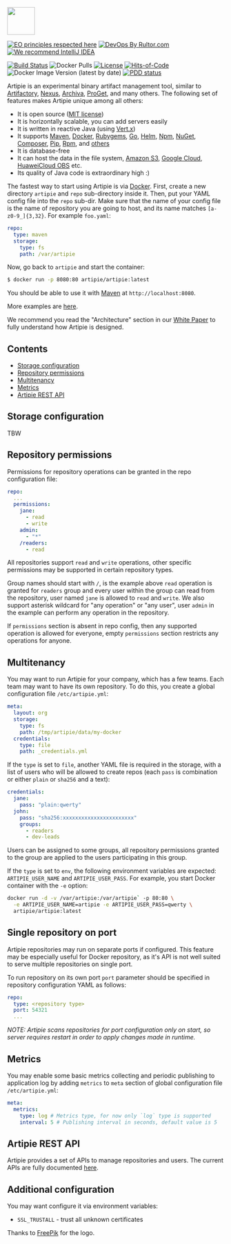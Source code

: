 <img src="https://www.artipie.com/logo.svg" width="64px" height="64px"/>

[![EO principles respected here](https://www.elegantobjects.org/badge.svg)](https://www.elegantobjects.org)
[![DevOps By Rultor.com](http://www.rultor.com/b/artipie/artipie)](http://www.rultor.com/p/artipie/artipie)
[![We recommend IntelliJ IDEA](https://www.elegantobjects.org/intellij-idea.svg)](https://www.jetbrains.com/idea/)

[![Build Status](https://img.shields.io/travis/artipie/artipie/master.svg)](https://travis-ci.org/artipie/artipie)
![Docker Pulls](https://img.shields.io/docker/pulls/artipie/artipie)
[![License](https://img.shields.io/badge/license-MIT-green.svg)](https://github.com/artipie/artipie/blob/master/LICENSE.txt)
[![Hits-of-Code](https://hitsofcode.com/github/artipie/artipie)](https://hitsofcode.com/view/github/artipie/artipie)
![Docker Image Version (latest by date)](https://img.shields.io/docker/v/artipie/artipie?label=DockerHub&sort=date)
[![PDD status](http://www.0pdd.com/svg?name=artipie/artipie)](http://www.0pdd.com/p?name=artipie/artipie)

Artipie is an experimental binary artifact management tool, similar to
[Artifactory](https://jfrog.com/artifactory/),
[Nexus](https://www.sonatype.com/product-nexus-repository),
[Archiva](https://archiva.apache.org/),
[ProGet](https://inedo.com/proget),
and many others.
The following set of features makes Artipie unique among all others:

  * It is open source ([MIT license](https://github.com/artipie/artipie/blob/master/LICENSE.txt))
  * It is horizontally scalable, you can add servers easily
  * It is written in reactive Java (using [Vert.x](https://vertx.io/))
  * It supports
    [Maven](./examples/maven),
    [Docker](./examples/docker),
    [Rubygems](./examples/gem),
    [Go](./examples/go),
    [Helm](./examples/helm),
    [Npm](./examples/npm),
    [NuGet](./examples/nuget),
    [Composer](./examples/php),
    [Pip](./examples/pypi),
    [Rpm](./examples/rpm),
    and [others](./examples)
  * It is database-free
  * It can host the data in the file system,
    [Amazon S3](https://aws.amazon.com/s3/),
    [Google Cloud](https://cloud.google.com/products/storage/),
    [HuaweiCloud OBS](https://www.huaweicloud.com/en-us/product/obs.html) etc.
  * Its quality of Java code is extraordinary high :)

The fastest way to start using Artipie is via
[Docker](https://docs.docker.com/get-docker/). First,
create a new directory `artipie` and `repo` sub-directory inside it. Then, put your
YAML config file into the `repo` sub-dir. Make sure that the name of your config file
is the name of repository you are going to host, and its name matches `[a-z0-9_]{3,32}`.
For example `foo.yaml`:

```yaml
repo:
  type: maven
  storage:
    type: fs
    path: /var/artipie
```

Now, go back to `artipie` and start the container:

```bash
$ docker run -p 8080:80 artipie/artipie:latest
```

You should be able to use it with [Maven](https://maven.apache.org/)
at `http://localhost:8080`.

More examples are [here](./examples).

We recommend you read the "Architecture" section in our
[White Paper](https://github.com/artipie/white-paper) to fully
understand how Artipie is designed.

## Contents

- [Storage configuration](#storage-configuration)
- [Repository permissions](#repository-permissions)
- [Multitenancy](#multitenancy)
- [Metrics](#metrics)
- [Artipie REST API](#artipie-rest-api)

## Storage configuration

TBW

## Repository permissions

Permissions for repository operations can be granted in the repo configuration file:
```yaml
repo:
  ...
  permissions:
    jane:
      - read
      - write
    admin:
      - "*"
    /readers:
      - read
```

All repositories support `read` and `write` operations, other specific permissions may be supported 
in certain repository types.

Group names should start with `/`, is the example above `read` operation is granted for `readers` group 
and every user within the group can read from the repository, user named `jane` is allowed to `read` and `write`.
We also support asterisk wildcard for "any operation" or "any user", user `admin` in the example 
can perform any operation in the repository.

If `permissions` section is absent in repo config, then any supported operation is allowed for everyone,
empty `permissions` section restricts any operations for anyone.

## Multitenancy

You may want to run Artipie for your company, which has a few teams.
Each team may want to have its own repository. To do this, you create
a global configuration file `/etc/artipie.yml`:

```yaml
meta:
  layout: org
  storage:
    type: fs
    path: /tmp/artipie/data/my-docker
  credentials:
    type: file
    path: _credentials.yml
```

If the `type` is set to `file`, another YAML file is required in the storage, with
a list of users who will be allowed to create repos
(each `pass` is combination or either `plain` or `sha256` and a text):

```yaml
credentials:
  jane:
    pass: "plain:qwerty"
  john:
    pass: "sha256:xxxxxxxxxxxxxxxxxxxxxxx"
    groups:
      - readers
      - dev-leads
```
Users can be assigned to some groups, all repository permissions granted to the group are applied 
to the users participating in this group.

If the `type` is set to `env`, the following environment variables are expected:
`ARTIPIE_USER_NAME` and `ARTIPIE_USER_PASS`. For example, you start
Docker container with the `-e` option:

```bash
docker run -d -v /var/artipie:/var/artipie` -p 80:80 \
  -e ARTIPIE_USER_NAME=artipie -e ARTIPIE_USER_PASS=qwerty \
  artipie/artipie:latest
```

## Single repository on port

Artipie repositories may run on separate ports if configured.
This feature may be especially useful for Docker repository,
as it's API is not well suited to serve multiple repositories on single port.

To run repository on its own port 
`port` parameter should be specified in repository configuration YAML as follows:

```yaml
repo:
  type: <repository type>
  port: 54321
  ...
```

*NOTE: Artipie scans repositories for port configuration only on start, 
so server requires restart in order to apply changes made in runtime.* 

## Metrics

You may enable some basic metrics collecting and periodic publishing to application log
by adding `metrics` to `meta` section of global configuration file `/etc/artipie.yml`:

```yaml
meta:
  metrics:
    type: log # Metrics type, for now only `log` type is supported
    interval: 5 # Publishing interval in seconds, default value is 5
```

## Artipie REST API

Artipie provides a set of APIs to manage repositories and users.  The current APIs are fully documented [here](./REST_API.md).

## Additional configuration

You may want configure it via environment variables:

  - `SSL_TRUSTALL` - trust all unknown certificates

Thanks to [FreePik](https://www.freepik.com/free-photos-vectors/party) for the logo.

